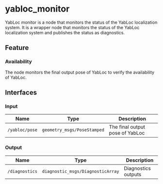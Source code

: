 # yabloc_monitor

YabLoc monitor is a node that monitors the status of the YabLoc localization system. It is a wrapper node that monitors the status of the YabLoc localization system and publishes the status as diagnostics.

## Feature
### Availability
The node monitors the final output pose of YabLoc to verify the availability of YabLoc. 

## Interfaces
### Input
| Name | Type | Description |
| ---- | ---- | ----------- |
| `/yabloc/pose` | `geometry_msgs/PoseStamped` | The final output pose of YabLoc |

### Output
| Name | Type | Description |
| ---- | ---- | ----------- |
| `/diagnostics` | `diagnostic_msgs/DiagnosticArray` | Diagnostics outputs |
